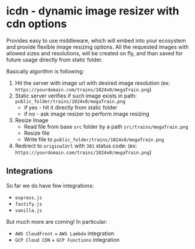 # icdn - dynamic image resizer with cdn options
Provides easy to use middleware, which will embed into your ecosystem and provide flexible image resizing options.
All the requested images with allowed sizes and resolutions, will be created on fly, and than saved for future usage directly from static folder.

Basically algorithm is following:
1. Hit the server with image url with desired image resolution (ex: `https://yourdomain.com/trains/1024x0/megaTrain.png`)
1. Static server verifies if such image exists in path:  `public_folder/trains/1024x0/megaTrain.png`
    - if yes - hit it directly from static folder
    - if no - ask image resizer to perform image resizing
1. Resize Image
    - Read file from base `src` folder by a path `src/trains/megaTrain.png`
    - Resize file
    - Write file to `public_folder/trains/1024x0/megaTrain.png`
1. Redirect to `originalUrl` with `301` status code: (ex: `https://yourdomain.com/trains/1024x0/megaTrain.png`)

## Integrations
So far we do have few integrations:
* `express.js`
* `fastify.js`
* `vanilla.js`

But much more are coming! In particular:
* `AWS CloudFront` + `AWS Lambda` integration
* `GCP Cloud CDN` + `GCP Functions` integration
